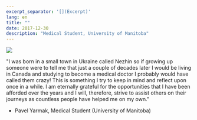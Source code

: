 ```yaml
---
excerpt_separator: '[](Excerpt)'
lang: en
title: ""
date: 2017-12-30
description: "Medical Student, University of Manitoba"
---
```


![](images/humans-of-medicine/5th-post.jpeg)

"I was born in a small town in Ukraine called Nezhin so if growing up someone were to tell me that just a couple of decades later I would be living in Canada and studying to become a medical doctor I probably would have called them crazy! This is something I try to keep in mind and reflect upon once in a while. I am eternally grateful for the opportunities that I have been afforded over the years and I will, therefore, strive to assist others on their journeys as countless people have helped me on my own."

- Pavel Yarmak, Medical Student (University of Manitoba)
